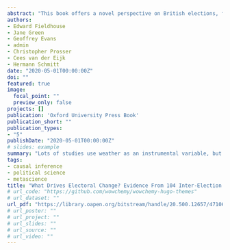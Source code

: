 ```yaml
---
abstract: "This book offers a novel perspective on British elections, focusing on the importance of increasing electoral volatility in British elections, and the role of electoral shocks in the context of increasing volatility. It demonstrates how shocks have contributed to the level of electoral volatility, and also which parties have benefited from the ensuing volatility. It follows in the tradition of British Election Study books, providing a comprehensive account of specific election outcomes—the General Elections of 2015 and 2017—and a more general approach to understanding electoral change.We examine five electoral shocks that affected the elections of 2015 and 2017: the rise in EU immigration after 2004, particularly from Eastern Europe; the Global Financial Crisis prior to 2010; the coalition government of the Conservatives and the Liberal Democrats between 2010 and 2015; the Scottish Independence Referendum in 2014; and the European Union Referendum in 2016.Our focus on electoral shocks offers an overarching explanation for the volatility in British elections, alongside the long-term trends that have led us to this point. It offers a way to understand the rise and fall of the UK Independence Party (UKIP), Labour’s disappointing 2015 performance and its later unexpected gains, the collapse in support for the Liberal Democrats, the dramatic gains of the Scottish National Party (SNP) in 2015, and the continuing period of tumultuous politics that has followed the EU Referendum and the General Election of 2017. It provides a new way of understanding electoral choice in Britain, and beyond, and a better understanding of the outcomes of recent elections."
authors:
- Edward Fieldhouse
- Jane Green
- Geoffrey Evans
- admin
- Christopher Prosser
- Cees van der Eijk
- Hermann Schmitt
date: "2020-05-01T00:00:00Z"
doi: ""
featured: true
image:
  focal_point: ""
  preview_only: false
projects: []
publication: 'Oxford University Press Book'
publication_short: ""
publication_types:
- "5"
publishDate: "2020-05-01T00:00:00Z"
# slides: example
summary: "Lots of studies use weather as an instrumental variable, but the core assumption of IV implies that an instrument should only affect one variable. I develop a full methodology for how to find and review possible exclusion restriction violations."
tags:
- causal inference
- political science
- metascience
title: "What Drives Electoral Change? Evidence From 104 Inter-Election Panel Surveys in 18 Countries"
# url_code: "https://github.com/wowchemy/wowchemy-hugo-themes"
# url_dataset: ""
url_pdf: "https://library.oapen.org/bitstream/handle/20.500.12657/47106/9780198800583.pdf?sequence=1"
# url_poster: ""
# url_project: ""
# url_slides: ""
# url_source: ""
# url_video: ""
---
```


